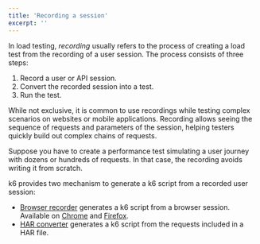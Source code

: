 ```yaml
---
title: 'Recording a session'
excerpt: ''
---
```


In load testing, _recording_ usually refers to the process of creating a load test from the recording of a user session. The process consists of three steps:

1. Record a user or API session.
2. Convert the recorded session into a test.
3. Run the test.

While not exclusive, it is common to use recordings while testing complex scenarios on websites or mobile applications. Recording allows seeing the sequence of requests and parameters of the session, helping testers quickly build out complex chains of requests.

Suppose you have to create a performance test simulating a user journey with dozens or hundreds of requests. In that case, the recording avoids writing it from scratch.

k6 provides two mechanism to generate a k6 script from a recorded user session:

- [Browser recorder](/test-authoring/recording-a-session/browser-recorder) generates a k6 script from a browser session. Available on [Chrome](https://chrome.google.com/webstore/detail/k6-browser-recorder/phjdhndljphphehjpgbmpocddnnmdbda?hl=en) and [Firefox](https://addons.mozilla.org/en-US/firefox/addon/k6-browser-recorder/).
- [HAR converter](/test-authoring/recording-a-session/har-converter) generates a k6 script from the requests included in a HAR file.
